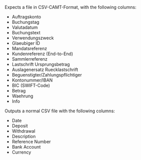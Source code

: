 
Expects a file in CSV-CAMT-Format, with the following columns:

- Auftragskonto
- Buchungstag
- Valutadatum
- Buchungstext
- Verwendungszweck
- Glaeubiger ID
- Mandatsreferenz
- Kundenreferenz (End-to-End)
- Sammlerreferenz
- Lastschrift Ursprungsbetrag
- Auslagenersatz Ruecklastschrift
- Beguenstigter/Zahlungspflichtiger
- Kontonummer/IBAN
- BIC (SWIFT-Code)
- Betrag
- Waehrung
- Info

Outputs a normal CSV file with the following columns:

- Date
- Deposit
- Withdrawal
- Description
- Reference Number
- Bank Account
- Currency
